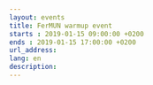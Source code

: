 ```yaml
---
layout: events
title: FerMUN warmup event
starts : 2019-01-15 09:00:00 +0200
ends : 2019-01-15 17:00:00 +0200
url_address:
lang: en
description:
---
```


